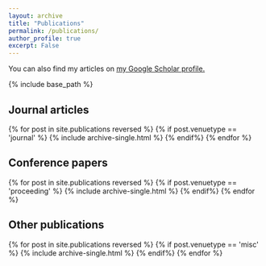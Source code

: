 ```yaml
---
layout: archive
title: "Publications"
permalink: /publications/
author_profile: true
excerpt: False
---
```



<!-- {% if author.googlescholar %} -->
<!-- {% endif %} -->

You can also find my articles on <u><a href="https://scholar.google.com/citations?user=YgcZQpgAAAAJ">my Google Scholar profile</a>.</u>


{% include base_path %}

## Journal articles
{% for post in site.publications reversed %}
  {% if post.venuetype == 'journal' %}
    {% include archive-single.html %}
  {% endif%}
{% endfor %}

## Conference papers
{% for post in site.publications reversed %}
  {% if post.venuetype == 'proceeding' %}
    {% include archive-single.html %}
  {% endif%}
{% endfor %}

## Other publications
{% for post in site.publications reversed %}
  {% if post.venuetype == 'misc' %}
    {% include archive-single.html %}
  {% endif%}
{% endfor %}

